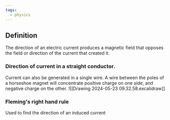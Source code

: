 ```yaml
---
tags:
  - physics
---
```

## Definition
The direction of an electric current produces a magnetic field that opposes the field or direction of the current that created it. 


### Direction of current in a straight conductor. 
Current can also be generated in a single wire. A wire between the poles of a horseshoe magnet will concentrate positive charge on one side, and negative charge on the other. 
![[Drawing 2024-05-23 09.32.58.excalidraw]]

### Fleming's right hand rule
Used to find the direction of an induced current